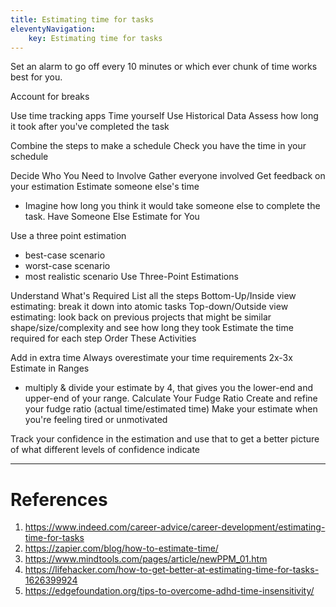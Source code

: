 ```yaml
---
title: Estimating time for tasks
eleventyNavigation:
	key: Estimating time for tasks
---
```


Set an alarm to go off every 10 minutes or which ever chunk of time works best for you.

Account for breaks

Use time tracking apps
Time yourself
Use Historical Data
Assess how long it took after you've completed the task

Combine the steps to make a schedule
Check you have the time in your schedule

Decide Who You Need to Involve
Gather everyone involved
Get feedback on your estimation
Estimate someone else's time

- Imagine how long you think it would take someone else to complete the task.
  Have Someone Else Estimate for You

Use a three point estimation

- best-case scenario
- worst-case scenario
- most realistic scenario
  Use Three-Point Estimations

Understand What's Required
List all the steps
Bottom-Up/Inside view estimating: break it down into atomic tasks
Top-down/Outside view estimating: look back on previous projects that might be similar shape/size/complexity and see how long they took
Estimate the time required for each step
Order These Activities

Add in extra time
Always overestimate your time requirements 2x-3x
Estimate in Ranges

- multiply & divide your estimate by 4, that gives you the lower-end and upper-end of your range.
  Calculate Your Fudge Ratio
  Create and refine your fudge ratio (actual time/estimated time)
  Make your estimate when you're feeling tired or unmotivated

Track your confidence in the estimation and use that to get a better picture of what different levels of confidence indicate

---

# References

1. https://www.indeed.com/career-advice/career-development/estimating-time-for-tasks
2. https://zapier.com/blog/how-to-estimate-time/
3. https://www.mindtools.com/pages/article/newPPM_01.htm
4. https://lifehacker.com/how-to-get-better-at-estimating-time-for-tasks-1626399924
5. https://edgefoundation.org/tips-to-overcome-adhd-time-insensitivity/
